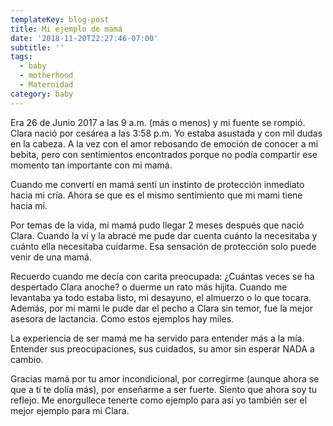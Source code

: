 ```yaml
---
templateKey: blog-post
title: Mi ejemplo de mamá
date: '2018-11-20T22:27:46-07:00'
subtitle: ''
tags:
  - baby
  - motherhood
  - Maternidad
category: baby
---
```

Era 26 de Junio 2017 a las 9 a.m. (más o menos) y mi fuente se rompió. Clara nació por cesárea a las 3:58 p.m. Yo estaba asustada y con mil dudas en la cabeza. A la vez con el amor rebosando de emoción de conocer a mi bebita, pero con sentimientos encontrados porque no podía compartir ese momento tan importante con mi mamá.

Cuando me convertí en mamá sentí un instinto de protección inmediato hacia mi cría. Ahora se que es el mismo sentimiento que mi mami tiene hacia mí.

Por temas de la vida, mi mamá pudo llegar 2 meses después que nació Clara. Cuando la ví y la abracé me pude dar cuenta cuánto la necesitaba y cuánto ella necesitaba cuidarme. Esa sensación de protección solo puede venir de una mamá.

Recuerdo cuando me decía con carita preocupada: ¿Cuántas veces se ha despertado Clara anoche? o duerme un rato más hijita. Cuando me levantaba ya todo estaba listo, mi desayuno, el almuerzo o lo que tocara. Además, por mi mami le pude dar el pecho a Clara sin temor, fue la mejor asesora de lactancia. Como estos ejemplos hay miles.

La experiencia de ser mamá me ha servido para entender más a la mía. Entender sus preocupaciones, sus cuidados, su amor sin esperar NADA a cambio.

Gracias mamá por tu amor incondicional, por corregirme (aunque ahora se que a tí te dolía más), por enseñarme a ser fuerte. Siento que ahora soy tu reflejo. Me enorgullece tenerte como ejemplo para así yo también ser el mejor ejemplo para mi Clara.
